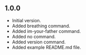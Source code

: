 ## 1.0.0

- Initial version.
- Added breathing command.
- Added im-your-father command.
- Added no command.
- Added version command.
- Added example README.md file.